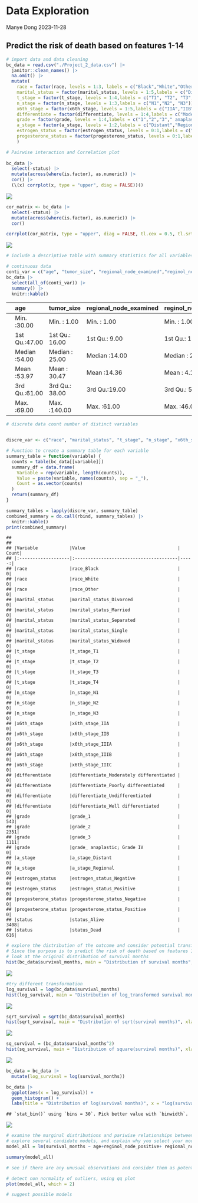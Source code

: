 Data Exploration
================
Manye Dong
2023-11-28

## Predict the risk of death based on features 1-14

``` r
# import data and data cleaning
bc_data = read.csv("./Project_2_data.csv") |>
  janitor::clean_names() |> 
  na.omit() |> 
  mutate(
    race = factor(race, levels = 1:3, labels = c("Black","White","Other")),
    marital_status = factor(marital_status, levels = 1:5,labels = c("Divorced", "Married", "Separated", "Single", "Widowed")),
    t_stage = factor(t_stage, levels = 1:4,labels = c("T1", "T2", "T3", "T4")),
    n_stage = factor(n_stage, levels = 1:3,labels = c("N1","N2", "N3")),
    x6th_stage = factor(x6th_stage, levels = 1:5,labels = c("IIA","IIB","IIIA","IIIB","IIIC")),
    differentiate = factor(differentiate, levels = 1:4,labels = c("Moderately differentiated","Poorly differentiated","Undifferentiated","Well differentiated")),
    grade = factor(grade, levels = 1:4,labels = c("1","2","3"," anaplastic; Grade IV")),
    a_stage = factor(a_stage, levels = 1:2,labels = c("Distant","Regional")),
    estrogen_status = factor(estrogen_status, levels = 0:1,labels = c("Negative","Positive")),
    progesterone_status = factor(progesterone_status, levels = 0:1,labels = c("Negative","Positive"))
    )
```

``` r
# Pairwise interaction and Correlation plot
  
bc_data |> 
  select(-status) |> 
  mutate(across(where(is.factor), as.numeric)) |> 
  cor() |> 
  (\(x) corrplot(x, type = "upper", diag = FALSE))()
```

![](Data-Exploration_files/figure-gfm/unnamed-chunk-3-1.png)<!-- -->

``` r
cor_matrix <- bc_data |> 
  select(-status) |> 
  mutate(across(where(is.factor), as.numeric)) |> 
  cor()

corrplot(cor_matrix, type = "upper", diag = FALSE, tl.cex = 0.5, tl.srt = 45)
```

![](Data-Exploration_files/figure-gfm/unnamed-chunk-3-2.png)<!-- -->

``` r
# include a descriptive table with summary statistics for all variables

# continuous data
conti_var = c("age", "tumor_size", "regional_node_examined","reginol_node_positive", "survival_months")
bc_data |>
  select(all_of(conti_var)) |>
  summary() |>
  knitr::kable()
```

|     | age           | tumor_size     | regional_node_examined | reginol_node_positive | survival_months |
|:----|:--------------|:---------------|:-----------------------|:----------------------|:----------------|
|     | Min. :30.00   | Min. : 1.00    | Min. : 1.00            | Min. : 1.000          | Min. : 1.0      |
|     | 1st Qu.:47.00 | 1st Qu.: 16.00 | 1st Qu.: 9.00          | 1st Qu.: 1.000        | 1st Qu.: 56.0   |
|     | Median :54.00 | Median : 25.00 | Median :14.00          | Median : 2.000        | Median : 73.0   |
|     | Mean :53.97   | Mean : 30.47   | Mean :14.36            | Mean : 4.158          | Mean : 71.3     |
|     | 3rd Qu.:61.00 | 3rd Qu.: 38.00 | 3rd Qu.:19.00          | 3rd Qu.: 5.000        | 3rd Qu.: 90.0   |
|     | Max. :69.00   | Max. :140.00   | Max. :61.00            | Max. :46.000          | Max. :107.0     |

``` r
# discrete data count number of distinct variables


discre_var <- c("race", "marital_status", "t_stage", "n_stage", "x6th_stage", "differentiate", "grade", "a_stage", "estrogen_status", "progesterone_status", "status")

# Function to create a summary table for each variable
summary_table = function(variable) {
  counts = table(bc_data[[variable]])
  summary_df = data.frame(
    Variable = rep(variable, length(counts)),
    Value = paste(variable, names(counts), sep = "_"),
    Count = as.vector(counts)
  )
  return(summary_df)
}

summary_tables = lapply(discre_var, summary_table)
combined_summary = do.call(rbind, summary_tables) |>
  knitr::kable()
print(combined_summary)
```

    ## 
    ## 
    ## |Variable            |Value                                   | Count|
    ## |:-------------------|:---------------------------------------|-----:|
    ## |race                |race_Black                              |     0|
    ## |race                |race_White                              |     0|
    ## |race                |race_Other                              |     0|
    ## |marital_status      |marital_status_Divorced                 |     0|
    ## |marital_status      |marital_status_Married                  |     0|
    ## |marital_status      |marital_status_Separated                |     0|
    ## |marital_status      |marital_status_Single                   |     0|
    ## |marital_status      |marital_status_Widowed                  |     0|
    ## |t_stage             |t_stage_T1                              |     0|
    ## |t_stage             |t_stage_T2                              |     0|
    ## |t_stage             |t_stage_T3                              |     0|
    ## |t_stage             |t_stage_T4                              |     0|
    ## |n_stage             |n_stage_N1                              |     0|
    ## |n_stage             |n_stage_N2                              |     0|
    ## |n_stage             |n_stage_N3                              |     0|
    ## |x6th_stage          |x6th_stage_IIA                          |     0|
    ## |x6th_stage          |x6th_stage_IIB                          |     0|
    ## |x6th_stage          |x6th_stage_IIIA                         |     0|
    ## |x6th_stage          |x6th_stage_IIIB                         |     0|
    ## |x6th_stage          |x6th_stage_IIIC                         |     0|
    ## |differentiate       |differentiate_Moderately differentiated |     0|
    ## |differentiate       |differentiate_Poorly differentiated     |     0|
    ## |differentiate       |differentiate_Undifferentiated          |     0|
    ## |differentiate       |differentiate_Well differentiated       |     0|
    ## |grade               |grade_1                                 |   543|
    ## |grade               |grade_2                                 |  2351|
    ## |grade               |grade_3                                 |  1111|
    ## |grade               |grade_ anaplastic; Grade IV             |     0|
    ## |a_stage             |a_stage_Distant                         |     0|
    ## |a_stage             |a_stage_Regional                        |     0|
    ## |estrogen_status     |estrogen_status_Negative                |     0|
    ## |estrogen_status     |estrogen_status_Positive                |     0|
    ## |progesterone_status |progesterone_status_Negative            |     0|
    ## |progesterone_status |progesterone_status_Positive            |     0|
    ## |status              |status_Alive                            |  3408|
    ## |status              |status_Dead                             |   616|

``` r
# explore the distribution of the outcome and consider potential transformations if necessary
# Since the purpose is to predict the risk of death based on features 1-14, we are going to fit a model with variables 1-14 as predictors (x) and the survival months as the y value. 
# look at the original distribution of survival months
hist(bc_data$survival_months, main = "Distribution of survival months", xlab = "Survival Month")
```

![](Data-Exploration_files/figure-gfm/unnamed-chunk-5-1.png)<!-- -->

``` r
#try different transformation 
log_survival = log(bc_data$survival_months)
hist(log_survival, main = "Distribution of log_transformed survival months", xlab = "log-transformed survival months")
```

![](Data-Exploration_files/figure-gfm/unnamed-chunk-5-2.png)<!-- -->

``` r
sqrt_survival = sqrt(bc_data$survival_months)
hist(sqrt_survival, main = "Distribution of sqrt(survival months)", xlab = "sqrt(survival months)")
```

![](Data-Exploration_files/figure-gfm/unnamed-chunk-5-3.png)<!-- -->

``` r
sq_survival = (bc_data$survival_months^2)
hist(sq_survival, main = "Distribution of square(survival months)", xlab = "square(survival months)")
```

![](Data-Exploration_files/figure-gfm/unnamed-chunk-5-4.png)<!-- -->

``` r
bc_data = bc_data |>
  mutate(log_survival = log(survival_months))

bc_data |>
  ggplot(aes(x = log_survival)) +
  geom_histogram() +
  labs(title = "Distribution of log(survival months)", x = "log(survival months)")
```

    ## `stat_bin()` using `bins = 30`. Pick better value with `binwidth`.

![](Data-Exploration_files/figure-gfm/unnamed-chunk-5-5.png)<!-- -->

``` r
# examine the marginal distributions and pariwise relationships between variables (e.g., to check to see whether any nonlinearities are immediately obvious)
# explore several candidate models, and explain why you select your model
model_all = lm(survival_months ~ age+reginol_node_positive+ regional_node_examined+factor(estrogen_status)+factor(progesterone_status)+tumor_size+factor(a_stage) +factor(grade)+factor(differentiate)+factor(x6th_stage)+factor(n_stage)+factor(t_stage)+factor(marital_status)+factor(race), data = bc_data)

summary(model_all)
```

``` r
# see if there are any unusual observations and consider them as potential outliers/influential points

# detect non normality of outliers, using qq plot
plot(model_all, which = 2)
```

``` r
# suggest possible models
```
